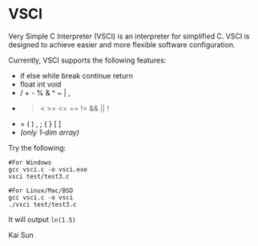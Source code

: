 # VSCI
Very Simple C Interpreter (VSCI) is an interpreter for simplified C. VSCI is designed to achieve easier and more flexible software configuration. 

Currently, VSCI supports the following features:

* if else while break continue return
* float int void
* / + - % & ^ ~ | ,
* > < >= <= == != && || !
* = ( ) , ; { } [ ] 
* *(only 1-dim array)*

Try the following:

    #For Windows
    gcc vsci.c -o vsci.exe
    vsci test/test3.c

    #For Linux/Mac/BSD
    gcc vsci.c -o vsci
    ./vsci test/test3.c

It will output `ln(1.5)`

Kai Sun